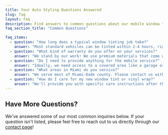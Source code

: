 ```yaml
---
title: Your Auto Styling Questions Answered
slug: faq
layout: faq
description: Find answers to common questions about our mobile window tinting, vinyl wraps, custom paint services, pricing, and processes in Miami.
faq_section_title: "Common Questions"

faq_items:
  - question: "How long does a typical window tinting job take?"
    answer: "Most standard vehicles can be tinted within 2-4 hours, right at your location. Larger vehicles or complex jobs might take a bit longer."
  - question: "What kind of warranty do you offer on your services?"
    answer: "We stand by our work! We use premium materials that come with manufacturer warranties (e.g., against fading, bubbling for tints/wraps). We also guarantee our workmanship. Specific warranty details vary by service and will be provided with your quote."
  - question: "Do I need to provide anything for the mobile service?"
    answer: "Ideally, we need access to a covered area like a garage or carport to protect your vehicle and our materials from direct sun, wind, or rain during the service. Access to a power outlet is sometimes helpful but not always required. We'll discuss specifics when you book."
  - question: "What areas in Miami do you service?"
    answer: "We serve most of Miami-Dade county. Please contact us with your specific location to confirm availability and any potential travel fees for extended areas."
  - question: "How do I care for my new window tint or vinyl wrap?"
    answer: "We'll provide you with specific care instructions after the service is complete. Generally, avoid rolling down tinted windows for a few days, and use gentle, non-abrasive cleaners for both tints and wraps."
---
```


## Have More Questions?

We've answered some of our most common inquiries below. If your question isn't listed, please feel free to reach out to us directly through our [contact page](/contact/)!